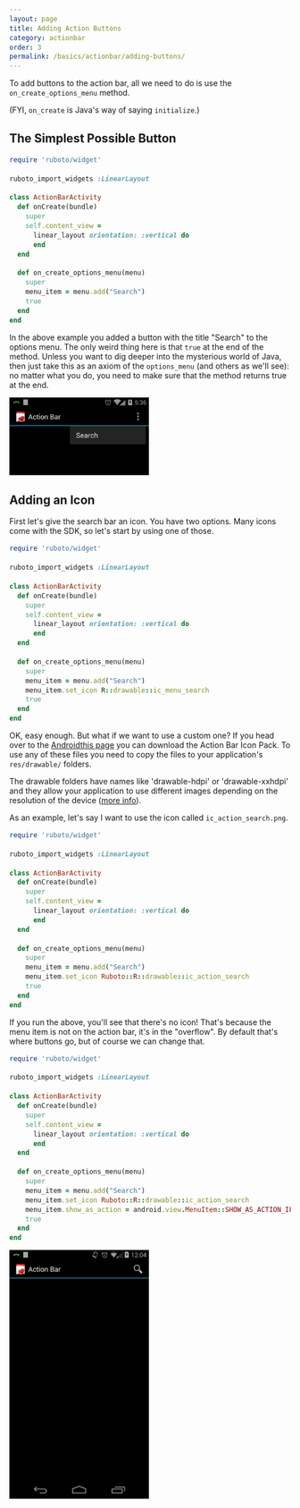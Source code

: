 ```yaml
---
layout: page
title: Adding Action Buttons
category: actionbar
order: 3
permalink: /basics/actionbar/adding-buttons/
---
```


To add buttons to the action bar, all we need to do is use the
`on_create_options_menu` method.

(FYI, `on_create` is Java's way of saying `initialize`.)

## The Simplest Possible Button

```ruby
require 'ruboto/widget'

ruboto_import_widgets :LinearLayout

class ActionBarActivity
  def onCreate(bundle)
    super
    self.content_view =
      linear_layout orientation: :vertical do
      end
  end

  def on_create_options_menu(menu)
    super
    menu_item = menu.add("Search")
    true
  end
end
```

In the above example you added a button with the title "Search" to the options menu. The only weird thing
here is that `true` at the end of the method. Unless you want to dig deeper into the mysterious world of
Java, then just take this as an axiom of the `options_menu` (and others as we'll see): no matter what
you do, you need to make sure that the method returns true at the end.

  <img src="https://raw.githubusercontent.com/KCErb/hello-ruboto/master/static/actionbar/simple_search.png" alt="First step" width="250px" />

## Adding an Icon

First let's give the search bar an icon. You have two options. Many icons come with the SDK, so let's start by using one of those.


```ruby
require 'ruboto/widget'

ruboto_import_widgets :LinearLayout

class ActionBarActivity
  def onCreate(bundle)
    super
    self.content_view =
      linear_layout orientation: :vertical do
      end
  end

  def on_create_options_menu(menu)
    super
    menu_item = menu.add("Search")
    menu_item.set_icon R::drawable::ic_menu_search
    true
  end
end
```

OK, easy enough. But what if we want to use a custom one? If you head over to the [Androidthis page](http://developer.android.com/design/downloads/index.html#action-bar-icon-pack) you can download the Action Bar Icon Pack. To use any of these files you need to copy the files to your application's `res/drawable/` folders.

The drawable folders have names like 'drawable-hdpi' or 'drawable-xxhdpi' and they allow your application to use different images depending on the resolution of the device ([more info](http://stackoverflow.com/questions/11581649/about-android-image-size-and-assets-sizes)).

As an example, let's say I want to use the icon called `ic_action_search.png`.

```ruby
require 'ruboto/widget'

ruboto_import_widgets :LinearLayout

class ActionBarActivity
  def onCreate(bundle)
    super
    self.content_view =
      linear_layout orientation: :vertical do
      end
  end

  def on_create_options_menu(menu)
    super
    menu_item = menu.add("Search")
    menu_item.set_icon Ruboto::R::drawable::ic_action_search
    true
  end
end
```

If you run the above, you'll see that there's no icon! That's because the menu item is not on the action bar, it's in the "overflow". By default that's where buttons go, but of course we can change that.


```ruby
require 'ruboto/widget'

ruboto_import_widgets :LinearLayout

class ActionBarActivity
  def onCreate(bundle)
    super
    self.content_view =
      linear_layout orientation: :vertical do
      end
  end

  def on_create_options_menu(menu)
    super
    menu_item = menu.add("Search")
    menu_item.set_icon Ruboto::R::drawable::ic_action_search
    menu_item.show_as_action = android.view.MenuItem::SHOW_AS_ACTION_IF_ROOM
    true
  end
end
```


  <img src="https://raw.githubusercontent.com/KCErb/hello-ruboto/master/static/actionbar/search_icon.png" alt="First step" width="250px" />
